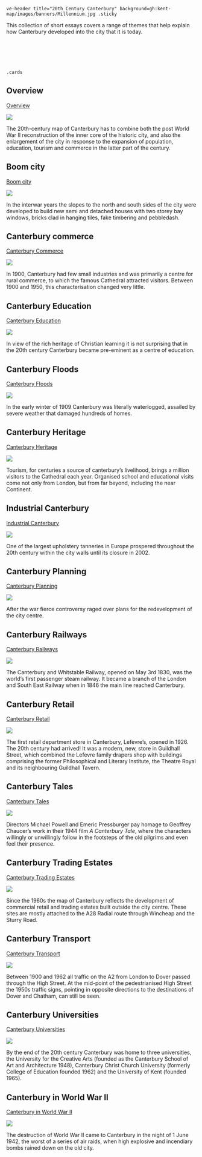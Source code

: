 `ve-header title="20th Century Canterbury" background=gh:kent-map/images/banners/Millennium.jpg .sticky`

This collection of short essays covers a range of themes that help explain how Canterbury developed into the city that it is today.

# &nbsp; 
`.cards`

## Overview

[Overview](/canterbury/20c-canterbury-overview)

![](https://iiif.juncture-digital.org/thumbnail?url=https://upload.wikimedia.org/wikipedia/commons/1/1f/Westgate_Gardens%2C_Canterbury%2C_Kent.jpg)

The 20th-century map of Canterbury has to combine both the post  World War II reconstruction of the inner core of the historic city, and also the enlargement of the city in response to the expansion of population, education, tourism and commerce in the latter part of the century.

## Boom city

[Boom city](/canterbury/20c-canterbury-boom-city)

![](https://iiif.juncture-digital.org/thumbnail?url=https://upload.wikimedia.org/wikipedia/commons/7/76/Houses_on_Plumstead_Road_East%2C_Norwich_-_geograph.org.uk_-_4933766.jpg)

In the interwar years the slopes to the north and south sides of the city were developed to build new semi and detached houses with two storey bay windows, bricks clad in hanging tiles, fake timbering and pebbledash. 

## Canterbury commerce

[Canterbury Commerce](/canterbury/20c-canterbury-commerce)

![](https://iiif.juncture-digital.org/thumbnail?url=https://stor.artstor.org/stor/5129a00d-b3c8-46f1-b40c-fe241d7d0479)

In 1900, Canterbury had few small industries and was primarily a centre for rural commerce, to which the famous Cathedral attracted visitors. Between 1900 and 1950, this characterisation changed very little.

## Canterbury Education

[Canterbury Education](/canterbury/20c-canterbury-education)

![](https://iiif.juncture-digital.org/thumbnail?url=https://raw.githubusercontent.com/kent-map/images/main/canterbury/Postcard_of_Kent_College_1930s.jpg)

In view of the rich heritage of Christian learning it is not surprising that in the 20th century Canterbury became pre-eminent as a centre of education.

## Canterbury Floods

[Canterbury Floods](/canterbury/20c-canterbury-overview)

![](https://iiif.juncture-digital.org/thumbnail?url=https://upload.wikimedia.org/wikipedia/commons/c/cc/High_Street%2C_Canterbury%2C_England_%2849976428122%29.jpg)

In the early winter of 1909 Canterbury was literally waterlogged, assailed by severe weather that damaged hundreds of homes.

## Canterbury Heritage

[Canterbury Heritage](/canterbury/20c-canterbury-heritage)

![](https://iiif.juncture-digital.org/thumbnail?url=https://upload.wikimedia.org/wikipedia/commons/7/75/Canterbury_Cathedral_08.JPG)

Tourism, for centuries a source of canterbury’s livelihood, brings a million visitors to the Cathedral each year. Organised school and educational visits come not only from London, but from far beyond, including the near Continent. 

## Industrial Canterbury

[Industrial Canterbury](/canterbury/20c-canterbury-industry)

![](https://iiif.juncture-digital.org/thumbnail?url=https://stor.artstor.org/stor/c2a24edf-49f6-48fd-9c29-11731fb15d16)

One of the largest upholstery tanneries in Europe prospered throughout the 20th century within the city walls until its closure in 2002. 

## Canterbury Planning

[Canterbury Planning](/canterbury/20c-canterbury-planning)

![](https://iiif.juncture-digital.org/thumbnail?url=https://stor.artstor.org/stor/de8f1c7f-cf4d-46ce-bf61-6513e8cd047a)

After the war fierce controversy raged over plans for the redevelopment of the city centre.

## Canterbury Railways

[Canterbury Railways](/canterbury/20c-canterbury-railways)

![](https://iiif.juncture-digital.org/thumbnail?url=https://upload.wikimedia.org/wikipedia/commons/5/5b/Canterbury_West_Station_-_geograph.org.uk_-_5033042.jpg)

The Canterbury and Whitstable Railway, opened on May 3rd 1830, was the world’s first passenger steam railway. It became a branch of the London and South East Railway when in 1846 the main line reached Canterbury.

## Canterbury Retail

[Canterbury Retail](/canterbury/20c-canterbury-retail-store/)

![](https://iiif.juncture-digital.org/thumbnail?url=https://stor.artstor.org/stor/a88a700f-df99-46c1-ba05-e5809a9d9e77)

The first retail department store in Canterbury, Lefevre’s, opened in 1926. The 20th century had arrived! It was a modern, new, store in Guildhall Street, which combined the Lefevre family drapers shop with buildings comprising the former Philosophical and Literary Institute, the Theatre Royal and its neighbouring Guildhall Tavern.

## Canterbury Tales

[Canterbury Tales](/canterbury/20c-canterbury-tales-film)

![](https://iiif.juncture-digital.org/thumbnail?url=https://upload.wikimedia.org/wikipedia/commons/7/7c/ChaucerPortraitEllesmereMs.jpg)

Directors Michael Powell and Emeric Pressburger pay homage to Geoffrey Chaucer’s work in their 1944 film _A Canterbury Tale_, where the characters willingly or unwillingly follow in the footsteps of the old pilgrims and even feel their presence. 

## Canterbury Trading Estates

[Canterbury Trading Estates](/canterbury/20c-canterbury-trading)

![](https://iiif.juncture-digital.org/thumbnail?url=https://stor.artstor.org/stor/5dd13fa2-03ce-46d5-bd42-34901758643d)

Since the 1960s the map of Canterbury reflects the development of commercial retail and trading estates built outside the city centre. These sites are mostly attached to the A28 Radial route through 
Wincheap and the Sturry Road.

## Canterbury Transport

[Canterbury Transport](/canterbury/20c-canterbury-transport)

![](https://iiif.juncture-digital.org/thumbnail?url=https://stor.artstor.org/stor/777a2135-2830-4e77-8eb7-e763486ccb39)

Between 1900 and 1962 all traffic on the A2 from London to Dover passed through the High Street. At the mid-point of the pedestrianised High Street the 1950s traffic signs, pointing in opposite directions to the destinations of Dover and Chatham, can still be seen. 

## Canterbury Universities

[Canterbury Universities](/canterbury/20c-canterbury-universities)

![](https://iiif.juncture-digital.org/thumbnail?url=https://stor.artstor.org/stor/6680eb0e-67fe-4e0a-bd39-f2ab91fdaa61)

By the end of the 20th century Canterbury was home to three universities, the University for the Creative Arts (founded as the Canterbury School of Art and Architecture 1948), 
Canterbury Christ Church University (formerly College of Education founded 1962) and the University of Kent (founded 1965).

## Canterbury in World War II

[Canterbury in World War II](/canterbury/20c-canterbury-ww2)

![](https://iiif.juncture-digital.org/thumbnail?url=https://upload.wikimedia.org/wikipedia/commons/2/2d/Bomb_damage_Canterbury_1940.jpg)

The destruction of World War II came to Canterbury in the night of 1 June 1942, the worst of a series of air raids, when high explosive and incendiary bombs rained down on the old city.
